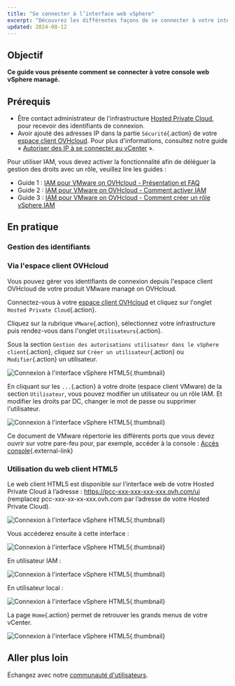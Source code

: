 ```yaml
---
title: "Se connecter à l’interface web vSphere"
excerpt: "Découvrez les différentes façons de se connecter à votre interface web vSphere managé depuis le control panel Hosted Private Cloud VMware on OVHcloud"
updated: 2024-08-12
---
```


## Objectif

**Ce guide vous présente comment se connecter à votre console web vSphere managé.**

## Prérequis

- Être contact administrateur de l'infrastructure [Hosted Private Cloud](/links/hosted-private-cloud/vmware), pour recevoir des identifiants de connexion.
- Avoir ajouté des adresses IP dans la partie `Sécurité`{.action} de votre [espace client OVHcloud](/links/manager). Pour plus d'informations, consultez notre guide « [Autoriser des IP à se connecter au vCenter](/pages/hosted_private_cloud/hosted_private_cloud_powered_by_vmware/autoriser_des_ip_a_se_connecter_au_vcenter) ».

Pour utiliser IAM, vous devez activer la fonctionnalité afin de déléguer la gestion des droits avec un rôle, veuillez lire les guides :

- Guide 1 : [IAM pour VMware on OVHcloud - Présentation et FAQ](/pages/hosted_private_cloud/hosted_private_cloud_powered_by_vmware/vmware_iam_getting_started)
- Guide 2 : [IAM pour VMware on OVHcloud - Comment activer IAM](/pages/hosted_private_cloud/hosted_private_cloud_powered_by_vmware/vmware_iam_activation)
- Guide 3 : [IAM pour VMware on OVHcloud - Comment créer un rôle vSphere IAM](/pages/hosted_private_cloud/hosted_private_cloud_powered_by_vmware/vmware_iam_role)

## En pratique

### Gestion des identifiants

### Via l'espace client OVHcloud

Vous pouvez gérer vos identifiants de connexion depuis l'espace client OVHcloud de votre produit VMware managé on OVHcloud.

Connectez-vous à votre [espace client OVHcloud](/links/manager) et cliquez sur l'onglet `Hosted Private Cloud`{.action}.

Cliquez sur la rubrique `VMware`{.action}, sélectionnez votre infrastructure puis rendez-vous dans l'onglet `Utilisateurs`{.action}.

Sous la section `Gestion des autorisations utilisateur dans le vSphere client`{.action}, cliquez sur `Créer un utilisateur`{.action} ou `Modifier`{.action} un utilisateur.

![Connexion à l'interface vSphere HTML5](/pages/assets/screens/control_panel/product-selection/hosted-private-cloud/vmware/vmware_users.png){.thumbnail}

En cliquant sur les `...`{.action} à votre droite (espace client VMware) de la section `Utilisateur`, vous pouvez modifier un utilisateur ou un rôle IAM. Et modifier les droits par DC, changer le mot de passe ou supprimer l'utilisateur.

![Connexion à l'interface vSphere HTML5](/pages/assets/screens/control_panel/product-selection/hosted-private-cloud/vmware/vmware_user_modification.png){.thumbnail}

Ce document de VMware répertorie les différents ports que vous devez ouvrir sur votre pare-feu pour, par exemple, accéder à la console : [Accès console](https://kb.vmware.com/kb/1012382){.external-link}

### Utilisation du web client HTML5

Le web client HTML5 est disponible sur l’interface web de votre Hosted Private Cloud à l’adresse : <https://pcc-xxx-xxx-xxx-xxx.ovh.com/ui> (remplacez pcc-xxx-xx-xx-xxx.ovh.com par l’adresse de votre Hosted Private Cloud).

![Connexion à l'interface vSphere HTML5](images/vsphere_web_client_all.png){.thumbnail}

Vous accéderez ensuite à cette interface :

![Connexion à l'interface vSphere HTML5](images/vsphere_web_client_iam_vs_local.png){.thumbnail}

En utilisateur IAM :

![Connexion à l'interface vSphere HTML5](images/vsphere_web_client_iam.png){.thumbnail}

En utilisateur local :

![Connexion à l'interface vSphere HTML5](images/vsphere_web_client_local.png){.thumbnail}

La page `Home`{.action} permet de retrouver les grands menus de votre vCenter.

![Connexion à l'interface vSphere HTML5](images/vsphere_web_client_pcc_home.png){.thumbnail}

## Aller plus loin

Échangez avec notre [communauté d'utilisateurs](/links/manager).
